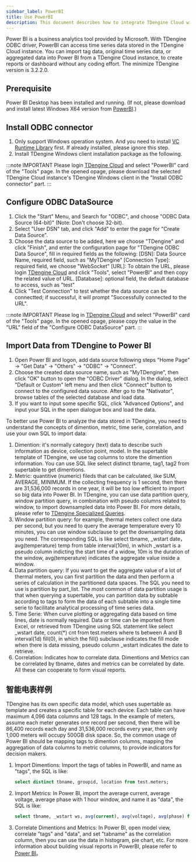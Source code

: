 ```yaml
---
sidebar_label: PowerBI
title: Use PowerBI
description: This document describes how to integrate TDengine Cloud with Microsoft PowerBI for data visualization.
---
```


Power BI is a business analytics tool provided by Microsoft. With TDengine ODBC driver, PowerBI can access time series data stored in the TDengine Cloud instance. You can import tag data, original time series data, or aggregated data into Power BI from a TDengine Cloud instance, to create reports or dashboard without any coding effort. The minimize TDengine version is 3.2.2.0.

## Prerequisite

Power BI Desktop has been installed and running. (If not, please download and install latest Windows X64 version from [PowerBI](https://www.microsoft.com/download/details.aspx?id=58494).)

## Install ODBC connector

1. Only support Windows operation system. And you need to install [VC Runtime Library](https://learn.microsoft.com/en-us/cpp/windows/latest-supported-vc-redist?view=msvc-170) first. If already installed, please ignore this step.
2. Install TDengine Windows client installation package as the following.

:::note IMPORTANT
Please login [TDengine Cloud](https://cloud.taosdata.com) and select "PowerBI" card of the "Tools" page. In the opened opage, please download the selected TDengine Cloud instance's TDengine Windows client in the "Install ODBC connector" part.
:::

## Configure ODBC DataSource

1. Click the "Start" Menu, and Search for "ODBC", and choose "ODBC Data Source (64-bit)" (Note: Don't choose 32-bit).
2. Select "User DSN" tab, and click "Add" to enter the page for "Create Data Source".
3. Choose the data source to be added, here we choose "TDengine" and click "Finish", and enter the configuration page for "TDengine ODBC Data Source", fill in required fields as the following:
    \[DSN\]: Data Source Name, required field, such as "MyTDengine"
    \[Connection Type\]: required field, we choose "WebSocket"
    \[URL\]: To obtain the URL, please login [TDengine Cloud](https://cloud.tdengine.com) and click "Tools", select "PowerBI" and then copy the related value of URL.
    \[Database\]: optional field, the default database to access, such as "test"
4. Click "Test Connection" to test whether the data source can be connectted; if successful, it will prompt "Successfully connected to the URL".

:::note IMPORTANT
Please log in [TDengine Cloud](https://cloud.taosdata.com) and select "PowerBI" card of the "Tools" page. In the opened opage, please copy the value in the "URL" field of the "Configure ODBC DataSource" part.
:::

## Import Data from TDengine to Power BI

1. Open Power BI and logon, add data source following steps "Home Page" -> "Get Data" -> "Others" -> "ODBC" -> "Connect".
2. Choose the created data source name, such as "MyTDengine", then click "OK" button to open the "ODBC Driver" dialog. In the dialog, select "Default or Custom" left menu and then click "Connect" button to connect to the configured data source. After go to the "Nativator", browse tables of the selected database and load data.
3. If you want to input some specific SQL, click "Advanced Options", and input your SQL in the open dialogue box and load the data.

To better use Power BI to analyze the data stored in TDengine, you need to understand the concepts of dimention, metric, time serie, correlation, and use your own SQL to import data:

1. Dimention: it's normally category (text) data to describe such information as device, collection point, model. In the supertable template of TDengine, we use tag columns to store the dimention information. You can use SQL like select distinct tbname, tag1, tag2 from supertable to get dimentions.
2. Metric: quantitive (numeric) fileds that can be calculated, like SUM, AVERAGE, MINIMUM. If the collecting frequency is 1 second, then there are 31,536,000 records in one year, it will be too low efficient to import so big data into Power BI. In TDengine, you can use data partition query, window partition query, in combination with pseudo columns related to window, to import downsampled data into Power BI. For more details, please refer to [TDengine Specialized Queries](https://docs.tdengine.com/cloud/taos-sql/distinguished/).
3. Window partition query: for example, thermal meters collect one data per second, but you need to query the average temperature every 10 minutes, you can use window subclause to get the downsampling data you need. The corresponding SQL is like select tbname, _wstart date，avg(temperature) temp from table interval(10m), in which \_wstart is a pseudo column indicting the start time of a widow, 10m is the duration of the window, avg(temperature) indicates the aggregate value inside a window.
4. Data partition query: If you want to get the aggregate value of a lot of thermal meters, you can first partition the data and then perform a series of calculation in the partitioned data spaces. The SQL you need to use is partition by part_list. The most common of data partition usage is that when querying a supertable, you can partition data by subtable according to tags to form the data of each subtable into a single time serie to facilitate analytical processing of time series data.
5. Time Serie: When curve plotting or aggregating data based on time lines, date is normally required. Data or time can be imported from Excel, or retrieved from TDengine using SQL statement like select _wstart date, count(*) cnt from test.meters where ts between A and B interval(1d) fill(0), in which the fill() subclause indicates the fill mode when there is data missing, pseudo column \_wstart indicates the date to retrieve.
6. Correlation: Indicates how to correlate data. Dimentions and Metrics can be correlated by tbname, dates and metrics can be correlated by date. All these can cooperate to form visual reports.

## 智能电表样例

TDengine has its own specific data model, which uses supertable as template and creates a specific table for each device. Each table can have maximum 4,096 data columns and 128 tags. In the example of meters, assume each meter generates one record per second, then there will be 86,400 records each day and 31,536,000 records every year, then only 1,000 meters will occupy 500GB disk space. So, the common usage of Power BI should be mapping tags to dimention columns, mapping the aggregation of data columns to metric columns, to provide indicators for decision makers.

1. Import Dimentions: Import the tags of tables in PowerBI, and name as "tags", the SQL is like:

    ```sql
    select distinct tbname, groupid, location from test.meters;
    ```

2. Import Metrics: In Power BI, import the average current, average voltage, average phase with 1 hour window, and name it as "data", the SQL is like:

    ```sql
    select tbname, _wstart ws, avg(current), avg(voltage), avg(phase) from test.meters PARTITION by tbname interval(1h) ;
    ```

3. Correlate Dimentions and Metrics:
In Power BI, open model view, correlate "tags" and "data", and set "tabname" as the correlation column, then you can use the data in histogram, pie chart, etc. For more information about building visual reports in PowerBI, please refer to [Power BI](https://learn.microsoft.com/power-bi/)。

